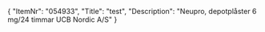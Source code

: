 {
  "ItemNr": "054933",
  "Title": "test",
  "Description": "Neupro, depotplåster 6 mg/24 timmar UCB Nordic A/S"
}